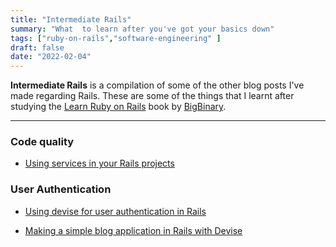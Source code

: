 ```yaml
---
title: "Intermediate Rails"
summary: "What  to learn after you've got your basics down"
tags: ["ruby-on-rails","software-engineering" ]
draft: false
date: "2022-02-04"
---
```


__Intermediate Rails__ is a compilation of some of the other blog posts I've made regarding Rails. These are some of the things that I learnt after studying the [Learn Ruby on Rails](https://www.bigbinary.com/learn-rubyonrails-book) book by [BigBinary](https://bigbinary.com).

---
### Code quality

- [Using services in your Rails projects](/blog/intermediate-rails/rails-services)

### User Authentication

- [Using devise for user authentication in Rails](/blog/devise)

- [Making a simple blog application in Rails with Devise](/blog/devise-blog)
